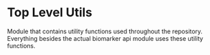 # Top Level Utils

Module that contains utility functions used throughout the repository. Everything besides the actual biomarker api module uses these utility functions.
